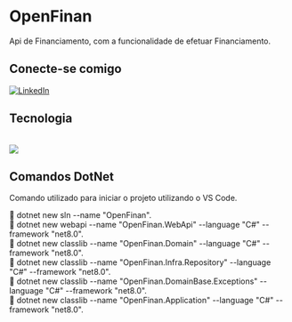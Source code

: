 # OpenFinan
Api de Financiamento, com a funcionalidade de efetuar Financiamento.

## Conecte-se comigo
[![LinkedIn](https://img.shields.io/badge/LinkedIn-000?style=for-the-badge&logo=linkedin&logoColor=0E76A8)](https://www.linkedin.com/in/augusto-cesar-ribeiro-freire-0148071b/)


## Tecnologia
</br>
<div>
  <img src="https://skillicons.dev/icons?i=vscode,dotnet,cs,git,github,mysql,docker,kubernetes,&perline=8" />
</div>

## Comandos DotNet
Comando utilizado para iniciar o projeto utilizando o VS Code.

🔹 dotnet new sln --name "OpenFinan". </br>
🔹 dotnet new webapi --name "OpenFinan.WebApi" --language "C#" --framework "net8.0". </br>
🔹 dotnet new classlib --name "OpenFinan.Domain" --language "C#" --framework "net8.0". </br>
🔹 dotnet new classlib --name "OpenFinan.Infra.Repository" --language "C#" --framework "net8.0". </br>
🔹 dotnet new classlib --name "OpenFinan.DomainBase.Exceptions" --language "C#" --framework "net8.0". </br> 
🔹 dotnet new classlib --name "OpenFinan.Application" --language "C#" --framework "net8.0". </br>





